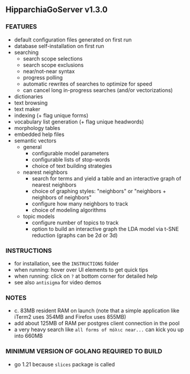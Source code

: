 ## HipparchiaGoServer v1.3.0

### FEATURES

* default configuration files generated on first run
* database self-installation on first run
* searching
  * search scope selections 
  * search scope exclusions 
  * near/not-near syntax
  * progress polling
  * automatic rewrites of searches to optimize for speed
  * can cancel long in-progress searches (and/or vectorizations)
* dictionaries
* text browsing
* text maker
* indexing (+ flag unique forms)
* vocabulary list generation (+ flag unique headwords)
* morphology tables
* embedded help files
* semantic vectors 
  * general
    * configurable model parameters
    * configurable lists of stop-words
    * choice of text building strategies
  * nearest neighbors
    * search for terms and yield a table and an interactive graph of nearest neighbors
    * choice of graphing styles: "neighbors" or "neighbors + neighbors of neighbors"
    * configure how many neighbors to track
    * choice of modeling algorithms
  * topic models
    * configure number of topics to track
    * option to build an interactive graph the LDA model via t-SNE reduction (graphs can be 2d or 3d)

### INSTRUCTIONS
* for installation, see the `INSTRUCTIONS` folder
* when running: hover over UI elements to get quick tips
* when running: click on `?` at bottom corner for detailed help
* see also `antisigma` for video demos

### NOTES

* c. 83MB resident RAM on launch (note that a simple application like iTerm2 uses 354MB and Firefox uses 855MB)
* add about 125MB of RAM per postgres client connection in the pool
* a very heavy search like `all forms of πόλιϲ near...` can kick you up into 660MB

### MINIMUM VERSION OF GOLANG REQUIRED TO BUILD
* go 1.21 because `slices` package is called
